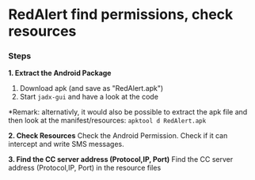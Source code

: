 # RedAlert find permissions, check resources

### Steps

**1. Extract the Android Package**
1. Download apk (and save as "RedAlert.apk")
2. Start  `jadx-gui` and have a look at the code

*Remark: alternativly, it would also be possible to extract the apk file and then look at the manifest/resources: `apktool d RedAlert.apk`

**2. Check Resources**
Check the Android Permission. Check if it can intercept and write SMS messages.


**3. Find the CC server address (Protocol,IP, Port)**
 Find the CC server address (Protocol,IP, Port) in the resource files
